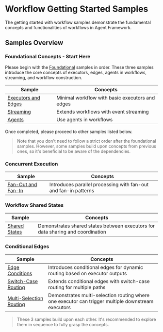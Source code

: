 # Workflow Getting Started Samples

The getting started with workflow samples demonstrate the fundamental concepts and functionalities of workflows in Agent Framework.

## Samples Overview

### Foundational Concepts - Start Here

Please begin with the [Foundational](./Foundational) samples in order. These three samples introduce the core concepts of executors, edges, agents in workflows, streaming, and workflow construction.

| Sample | Concepts |
|--------|----------|
| [Executors and Edges](./Foundational/01_ExecutorsAndEdges.cs) | Minimal workflow with basic executors and edges |
| [Streaming](./Foundational/02_Streaming.cs) | Extends workflows with event streaming |
| [Agents](./Foundational/03_AgentsInWorkflows.cs) | Use agents in workflows |

Once completed, please proceed to other samples listed below.

> Note that you don't need to follow a strict order after the foundational samples. However, some samples build upon concepts from previous ones, so it's beneficial to be aware of the dependencies.

### Concurrent Execution

| Sample | Concepts |
|--------|----------|
| [Fan-Out and Fan-In](./Concurrent/ConcurrentExecution.cs) | Introduces parallel processing with fan-out and fan-in patterns |

### Workflow Shared States

| Sample | Concepts |
|--------|----------|
| [Shared States](./SharedStates/WorkflowSharedStates.cs) | Demonstrates shared states between executors for data sharing and coordination |

### Conditional Edges

| Sample | Concepts |
|--------|----------|
| [Edge Conditions](./ConditionalEdges/01_EdgeConditions.cs) | Introduces conditional edges for dynamic routing based on executor outputs |
| [Switch-Case Routing](./ConditionalEdges/02_SwitchCaseRouting.cs) | Extends conditional edges with switch-case routing for multiple paths |
| [Multi-Selection Routing](./ConditionalEdges/03_MultiSelection.cs) | Demonstrates multi-selection routing where one executor can trigger multiple downstream executors |

> These 3 samples build upon each other. It's recommended to explore them in sequence to fully grasp the concepts.
